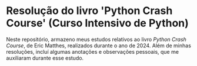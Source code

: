 # Resolução do livro 'Python Crash Course' (Curso Intensivo de Python)

Neste repositório, armazeno meus estudos relativos ao livro _Python Crash Course_, de Eric Matthes, realizados durante o ano de 2024.
Além de minhas resoluções, incluí algumas anotações e observações pessoais, que me auxiliaram durante esse estudo.  
